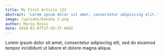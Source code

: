 ```yaml
---
title: My First Article 123
abstract: 'Lorem ipsum dolor sit amet, consectetur adipiscing elit.'
image: /uploads/banana 2.png
author: Mario Rossi
date: 2020-01-07T17:43:37.669Z
---
```


Lorem ipsum dolor sit amet, consectetur adipiscing elit, sed do eiusmod tempor incididunt ut labore et dolore magna aliqua.
